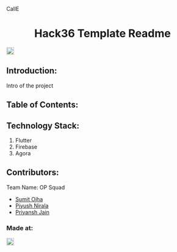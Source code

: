 
<h> CallE </h>

<h1 align="center">Hack36 Template Readme</h1>
<p align="center">
</p>

<a href="https://hack36.com"> <img src="http://bit.ly/BuiltAtHack36" height=20px> </a>


## Introduction:
  Intro of the project
  
## Table of Contents:

## Technology Stack:
  1) Flutter
  2) Firebase
  3) Agora
  

## Contributors:

Team Name: OP Squad

* [Sumit Ojha](https://github.com/sumitsojha88)
* [Piyush Nirala](https://github.com/piyushn28)
* [Priyansh Jain](https://github.com/ErR0rpj)



### Made at:
<a href="https://hack36.com"> <img src="http://bit.ly/BuiltAtHack36" height=20px> </a>
